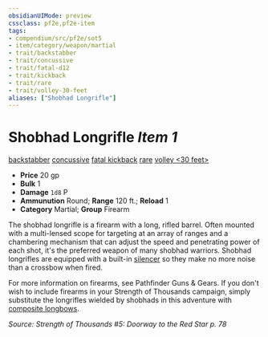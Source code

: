 ```yaml
---
obsidianUIMode: preview
cssclass: pf2e,pf2e-item
tags:
- compendium/src/pf2e/sot5
- item/category/weapon/martial
- trait/backstabber
- trait/concussive
- trait/fatal-d12
- trait/kickback
- trait/rare
- trait/volley-30-feet
aliases: ["Shobhad Longrifle"]
---
```

# Shobhad Longrifle *Item 1*  
[backstabber](../../../Rules/traits/backstabber.md)  [concussive](../../../Rules/traits/concussive-g-g.md)  [fatal <d12>](../../../Rules/traits/fatal.md)  [kickback](../../../Rules/traits/kickback-g-g.md)  [rare](../../../Rules/traits/rare.md)  [volley <30 feet>](../../../Rules/traits/volley.md)  

- **Price** 20 gp
- **Bulk** 1
- **Damage** `1d8` P
- **Ammunution** Round; **Range** 120 ft.; **Reload** 1
- **Category** Martial; **Group** Firearm 

The shobhad longrifle is a firearm with a long, rifled barrel. Often mounted with a multi-lensed scope for targeting at an array of ranges and a chambering mechanism that can adjust the speed and penetrating power of each shot, it's the preferred weapon of many shobhad warriors. Shobhad longrifles are equipped with a built-in [silencer](silencer-g-g.md) so they make no more noise than a crossbow when fired.

For more information on firearms, see Pathfinder Guns & Gears. If you don't wish to include firearms in your Strength of Thousands campaign, simply substitute the longrifles wielded by shobhads in this adventure with [composite longbows](composite-longbow.md).

*Source: Strength of Thousands #5: Doorway to the Red Star p. 78*